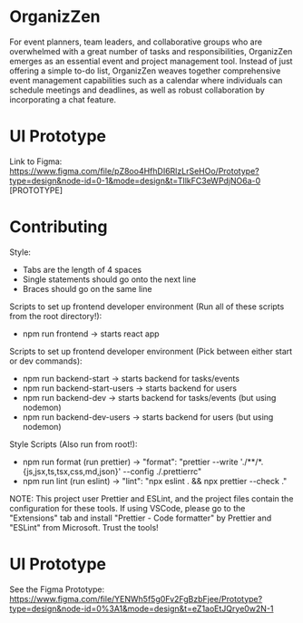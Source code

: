 # OrganizZen

For event planners, team leaders, and collaborative groups who are overwhelmed with a great number of tasks and responsibilities, OrganizZen emerges as an essential event and project management tool. Instead of just offering a simple to-do list, OrganizZen weaves together comprehensive event management capabilities such as a calendar where individuals can schedule meetings and deadlines, as well as robust collaboration by incorporating a chat feature.

# UI Prototype
Link to Figma: https://www.figma.com/file/pZ8oo4HfhDI6RlzLrSeHOo/Prototype?type=design&node-id=0-1&mode=design&t=TIlkFC3eWPdjNO6a-0 [PROTOTYPE]

# Contributing
Style:
- Tabs are the length of 4 spaces
- Single statements should go onto the next line
- Braces should go on the same line

Scripts to set up frontend developer environment (Run all of these scripts from the root directory!):
-  npm run frontend                  ->       starts react app

Scripts to set up frontend developer environment (Pick between either start or dev commands):
-  npm run backend-start             ->       starts backend for tasks/events
-  npm run backend-start-users       ->       starts backend for users
-  npm run backend-dev               ->       starts backend for tasks/events (but using nodemon)
-  npm run backend-dev-users         ->       starts backend for users (but using nodemon)

Style Scripts (Also run from root!):
-  npm run format (run prettier)   ->    "format": "prettier --write './**/*.{js,jsx,ts,tsx,css,md,json}' --config ./.prettierrc"
-  npm run lint (run eslint)       ->    "lint": "npx eslint . && npx prettier --check ."
    
NOTE: This project user Prettier and ESLint, and the project files contain the configuration for these tools. If using VSCode, please go to the "Extensions" tab and install "Prettier - Code formatter" by Prettier and "ESLint" from Microsoft. Trust the tools!

# UI Prototype
See the Figma Prototype: https://www.figma.com/file/YENWh5f5g0Fv2FgBzbFjee/Prototype?type=design&node-id=0%3A1&mode=design&t=eZ1aoEtJQrye0w2N-1
